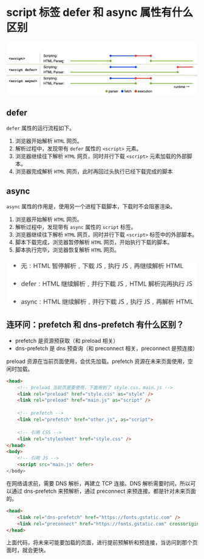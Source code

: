 # script 标签 defer 和 async 属性有什么区别

![script标签defer和async属性区别](./images/script标签defer和async属性区别.png)

## defer

`defer` 属性的运行流程如下。

1. 浏览器开始解析 `HTML` 网页。
2. 解析过程中，发现带有 `defer` 属性的 `<script>` 元素。
3. 浏览器继续往下解析 `HTML` 网页，同时并行下载 `<script>` 元素加载的外部脚本。
4. 浏览器完成解析 `HTML` 网页，此时再回过头执行已经下载完成的脚本

## async

`async` 属性的作用是，使用另一个进程下载脚本，下载时不会阻塞渲染。

1. 浏览器开始解析 `HTML` 网页。
2. 解析过程中，发现带有 `async` 属性的 `script` 标签。
3. 浏览器继续往下解析 `HTML` 网页，同时并行下载 `<script>` 标签中的外部脚本。
4. 脚本下载完成，浏览器暂停解析 `HTML` 网页，开始执行下载的脚本。
5. 脚本执行完毕，浏览器恢复解析 `HTML` 网页。

![script标签defer和async属性区别](./images/script标签defer和async属性区别2.png)

## 连环问：prefetch 和 dns-prefetch 有什么区别？

- prefetch 是资源预获取（和 preload 相关）
- dns-prefetch 是 dns 预查询（和 preconnect 相关，preconnect 是预连接）

preload 资源在当前页面使用，会优先加载。prefetch 资源在未来页面使用，空闲时加载。

```html
<head>
    <!-- preload 当前页面要使用，下面用到了 style.css，main.js -->
    <link rel="preload" href="style.css" as="style" />
    <link rel="preload" href="main.js" as="script" />

    <!-- prefetch -->
    <link rel="prefetch" href="other.js", as="script">

    <!-- 引用 CSS -->
    <link rel="stylesheet" href="style.css" />
</head>
<body>
    <!-- 引用 JS -->
    <script src="main.js" defer>
</body>
```

在网络请求前，需要 DNS 解析，再建立 TCP 连接。DNS 解析需要时间，所以可以通过 dns-prefetch 来预解析，通过 preconnect 来预连接。都是针对未来页面的。

```html
<head>
    <link rel="dns-prefetch" href="https://fonts.gstatic.com" />
    <link rel="preconnect" href="https://fonts.gstatic.com" crossorigin />
</head>
```

上面代码，将未来可能要加载的页面，进行提前预解析和预连接，当访问到那个页面时，就会更快。